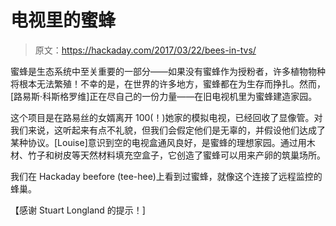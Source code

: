 # 电视里的蜜蜂

> 原文：<https://hackaday.com/2017/03/22/bees-in-tvs/>

蜜蜂是生态系统中至关重要的一部分——如果没有蜜蜂作为授粉者，许多植物物种将根本无法繁殖！不幸的是，在世界的许多地方，蜜蜂都在为生存而挣扎。然而，[路易斯·科斯格罗维]正在尽自己的一份力量——在旧电视机里为蜜蜂建造家园。

这个项目是在路易丝的女婿离开 100(！)她家的模拟电视，已经回收了显像管。对我们来说，这听起来有点不礼貌，但我们会假定他们是无辜的，并假设他们达成了某种协议。[Louise]意识到空的电视盒通风良好，是蜜蜂的理想家园。通过用木材、竹子和树皮等天然材料填充空盒子，它创造了蜜蜂可以用来产卵的筑巢场所。

我们在 Hackaday beefore (tee-hee)上看到过蜜蜂，就像这个连接了远程监控的蜂巢。

【感谢 Stuart Longland 的提示！]
